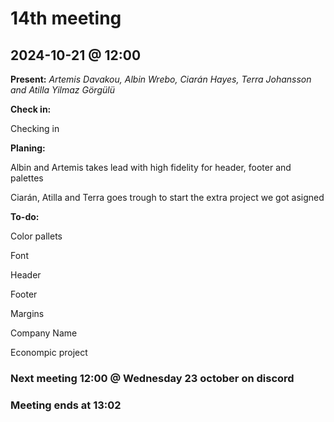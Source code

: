 # 14th meeting 
## 2024-10-21 @ 12:00

**Present:**
*Artemis Davakou,
Albin Wrebo, 
Ciarán Hayes, 
Terra Johansson and
Atilla Yilmaz Görgülü*

**Check in:**

Checking in

**Planing:**

 Albin and Artemis takes lead with high fidelity for header, footer and palettes

Ciarán, Atilla and Terra goes trough to start the extra project we got asigned

**To-do:**

Color pallets

Font

Header

Footer

Margins

Company Name

Econompic project

### Next meeting 12:00 @ Wednesday 23 october on discord

### Meeting ends at 13:02